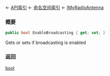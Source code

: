 ← [API索引](Api-Index) ← [命名空间索引](Namespace-Index) ← [IMyRadioAntenna](Sandbox.ModAPI.Ingame.IMyRadioAntenna)

### 概要

```csharp
public bool EnableBroadcasting { get; set; }
```

Gets or sets if broadcasting is enabled

### 返回

[bool](https://docs.microsoft.com/en-us/dotnet/api/System.Boolean?view=netframework-4.6)

